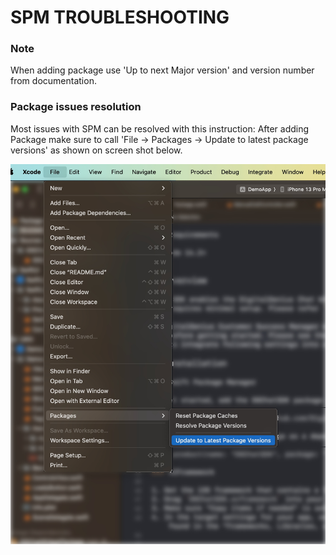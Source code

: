 #  SPM TROUBLESHOOTING

### Note

When adding package use 'Up to next Major version' and version number from documentation.

### Package issues resolution

Most issues with SPM can be resolved with this instruction:
After adding Package make sure to call 'File -> Packages -> Update to latest package versions' as shown on screen shot below.

<div align="center">
   <img width="600px" src="./Resources/trouble-resolve.jpg" alt="Screenshot">
</div>
<!--![Screenshot](trouble-resolve.jpg)-->
